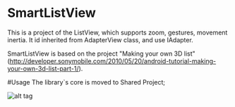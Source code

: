 # SmartListView
This is a project of the ListView, which supports zoom, gestures, movement inertia. It id inherited from AdapterView class, and use IAdapter.

SmartListView is based on the project "Making your own 3D list" (http://developer.sonymobile.com/2010/05/20/android-tutorial-making-your-own-3d-list-part-1/).

#Usage
The library`s core is moved to Shared Project;

![alt tag](https://drive.google.com/file/d/0Bw1VjoDNp97LZDhSN3I5SEJ5MGM/view?usp=sharing)

